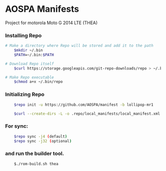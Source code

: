 AOSPA Manifests
========================
Project for motorola Moto G 2014 LTE (THEA)

### Installing Repo ###
```bash
# Make a directory where Repo will be stored and add it to the path
    $mkdir ~/.bin
    $PATH=~/.bin:$PATH

# Download Repo itself
    $curl https://storage.googleapis.com/git-repo-downloads/repo > ~/.bin/repo

# Make Repo executable
    $chmod a+x ~/.bin/repo
```

### Initializing Repo ###
```bash
    $repo init -u https://github.com/AOSPA/manifest -b lollipop-mr1

    $curl --create-dirs -L -o .repo/local_manifests/local_manifest.xml -O -L https://raw.github.com/RolanDroid/manifest/Lollipop-5.1.1/local_manifest.xml
```
### For sync: ###
```bash
    $repo sync -j4 (default)
    $repo sync -j32 (optional)
```
### and run the builder tool. ###
```bash
    $./rom-build.sh thea
```
